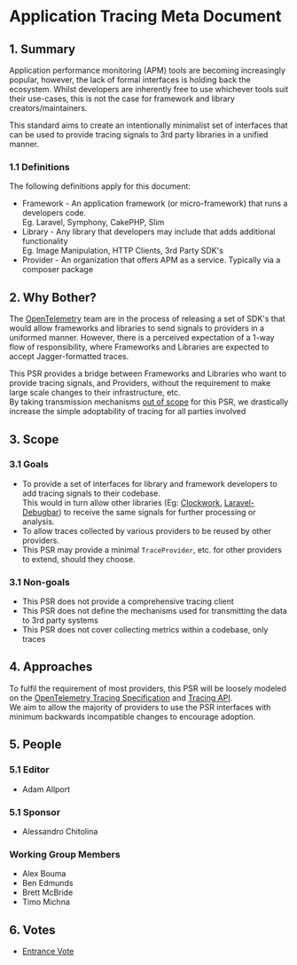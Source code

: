 # Application Tracing Meta Document

## 1. Summary

Application performance monitoring (APM) tools are becoming increasingly popular, however, the lack of formal interfaces is holding back the ecosystem.
Whilst developers are inherently free to use whichever tools suit their use-cases, this is not the case for framework and library creators/maintainers.

This standard aims to create an intentionally minimalist set of interfaces that can be used to provide tracing signals to 3rd party libraries in a unified manner.

### 1.1 Definitions

The following definitions apply for this document:
* Framework - An application framework (or micro-framework) that runs a developers code.  
  Eg. Laravel, Symphony, CakePHP, Slim
* Library - Any library that developers may include that adds additional functionality  
  Eg. Image Manipulation, HTTP Clients, 3rd Party SDK's 
* Provider - An organization that offers APM as a service. Typically via a composer package

## 2. Why Bother?

The [OpenTelemetry][] team are in the process of releasing a set of SDK's that would allow frameworks and libraries to send signals to providers in a uniformed manner.
However, there is a perceived expectation of a 1-way flow of responsibility, where Frameworks and Libraries are expected to accept Jagger-formatted traces.

This PSR provides a bridge between Frameworks and Libraries who want to provide tracing signals, and Providers, without the requirement to make large scale changes to their infrastructure, etc.  
By taking transmission mechanisms [out of scope](#31-non-goals) for this PSR, we drastically increase the simple adoptability of tracing for all parties involved

[OpenTelemetry]: https://opentelemetry.io/

## 3. Scope

### 3.1 Goals

* To provide a set of interfaces for library and framework developers to add tracing signals to their codebase.  
  This would in turn allow other libraries (Eg: [Clockwork], [Laravel-Debugbar]) to receive the same signals for further processing or analysis.
* To allow traces collected by various providers to be reused by other providers.
* This PSR may provide a minimal `TraceProvider`, etc. for other providers to extend, should they choose.

[Clockwork]: https://underground.works/clockwork/
[Laravel-Debugbar]: https://github.com/barryvdh/laravel-debugbar

### 3.1 Non-goals

* This PSR does not provide a comprehensive tracing client
* This PSR does not define the mechanisms used for transmitting the data to 3rd party systems
* This PSR does not cover collecting metrics within a codebase, only traces

## 4. Approaches

To fulfil the requirement of most providers, this PSR will be loosely modeled on the [OpenTelemetry Tracing Specification][OTelTrace] and [Tracing API][OtelTraceApi].  
We aim to allow the majority of providers to use the PSR interfaces with minimum backwards incompatible changes to encourage adoption.

[OtelTrace]: https://github.com/open-telemetry/opentelemetry-specification/blob/main/specification/overview.md#tracing-signal
[OtelTraceApi]: https://github.com/open-telemetry/opentelemetry-specification/blob/main/specification/trace/api.md

## 5. People

### 5.1 Editor
* Adam Allport

### 5.1 Sponsor
* Alessandro Chitolina

### Working Group Members
* Alex Bouma
* Ben Edmunds
* Brett McBride
* Timo Michna

## 6. Votes

* [Entrance Vote](TBD)
